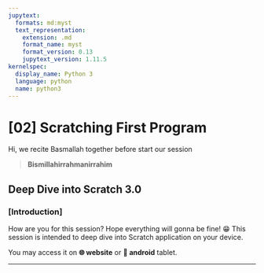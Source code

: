 ```yaml
---
jupytext:
  formats: md:myst
  text_representation:
    extension: .md
    format_name: myst
    format_version: 0.13
    jupytext_version: 1.11.5
kernelspec:
  display_name: Python 3
  language: python
  name: python3
---
```


# [02] Scratching First Program
<!--  -->
Hi, we recite Basmallah together before start our session

> **Bismillahirrahmanirrahim**

## Deep Dive into Scratch 3.0
### [Introduction]
How are you for this session? Hope everything will gonna be fine! 😁
This session is intended to deep dive into Scratch application on your device.

You may access it on **🌐 website** or **📱 android** tablet.



---
